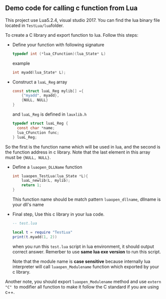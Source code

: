## Demo code for calling c function from Lua

This project use Lua5.2.4, visual studio 2017.  You can find the lua binary file located in `TestLua/lua`folder.



To create a C library and export function to lua. Follow this steps:

- Define your function with following signature

  ```c
  typedef int (*lua_CFunction)(lua_State* L)
  ```

  example

  ```c
  int myadd(lua_State* L);
  ```

- Construct a `luaL_Reg` array

  ```c
  const struct luaL_Reg mylib[] ={
      {"myadd", myadd},
      {NULL, NULL}
  }
  ```

  and `luaL_Reg` is defined in `lauxlib.h`

  ```c
  typedef struct luaL_Reg {
    const char *name;
    lua_CFunction func;
  } luaL_Reg;
  ```

So the first is the function name which will be used in lua, and the second is the function address in c library. Note that the last element in this array must be `{NULL, NULL}`.

- Define a `luaopen_DLLName` function

  ```c
  int luaopen_TestLua(lua_State *L){
      luaL_newlib(L, mylib);
      return 1;
  }
  ```

  This function name should be match pattern `luaopen_dllname`, dllname is your dll's name

- Final step, Use this c library in your lua code.

  ```lua
  -- test.lua
  
  local t = require "TestLua"
  print(t.myadd(1, 2))
  ```

  when you run this `test.lua` script in lua environment, it should output correct answer. Remerber to use **same lua exe version** to run this script.

  Note that the module name is **case sensitive** because internally lua interpreter will call `luaopen_Modulename` function which exported by your c library.



Another note, you should export `luaopen_Modulename` method  and use `extern "C" `to modifier all function to make it follow the C standard if you are using c++.